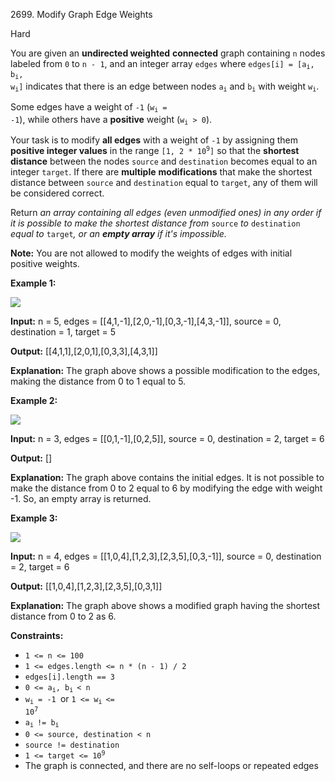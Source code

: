 2699\. Modify Graph Edge Weights

Hard

You are given an **undirected weighted** **connected** graph containing `n` nodes labeled from `0` to `n - 1`, and an integer array `edges` where <code>edges[i] = [a<sub>i</sub>, b<sub>i</sub>, w<sub>i</sub>]</code> indicates that there is an edge between nodes <code>a<sub>i</sub></code> and <code>b<sub>i</sub></code> with weight <code>w<sub>i</sub></code>.

Some edges have a weight of `-1` (<code>w<sub>i</sub> = -1</code>), while others have a **positive** weight (<code>w<sub>i</sub> > 0</code>).

Your task is to modify **all edges** with a weight of `-1` by assigning them **positive integer values** in the range <code>[1, 2 * 10<sup>9</sup>]</code> so that the **shortest distance** between the nodes `source` and `destination` becomes equal to an integer `target`. If there are **multiple** **modifications** that make the shortest distance between `source` and `destination` equal to `target`, any of them will be considered correct.

Return _an array containing all edges (even unmodified ones) in any order if it is possible to make the shortest distance from_ `source` _to_ `destination` _equal to_ `target`_, or an **empty array** if it's impossible._

**Note:** You are not allowed to modify the weights of edges with initial positive weights.

**Example 1:**

**![](https://leetcode-in-java.github.io/src/main/java/g2601_2700/s2699_modify_graph_edge_weights/graph.png)**

**Input:** n = 5, edges = [[4,1,-1],[2,0,-1],[0,3,-1],[4,3,-1]], source = 0, destination = 1, target = 5

**Output:** [[4,1,1],[2,0,1],[0,3,3],[4,3,1]]

**Explanation:** The graph above shows a possible modification to the edges, making the distance from 0 to 1 equal to 5.

**Example 2:**

**![](https://leetcode-in-java.github.io/src/main/java/g2601_2700/s2699_modify_graph_edge_weights/graph-2.png)**

**Input:** n = 3, edges = [[0,1,-1],[0,2,5]], source = 0, destination = 2, target = 6

**Output:** []

**Explanation:** The graph above contains the initial edges. It is not possible to make the distance from 0 to 2 equal to 6 by modifying the edge with weight -1. So, an empty array is returned.

**Example 3:**

**![](https://leetcode-in-java.github.io/src/main/java/g2601_2700/s2699_modify_graph_edge_weights/graph-3.png)**

**Input:** n = 4, edges = [[1,0,4],[1,2,3],[2,3,5],[0,3,-1]], source = 0, destination = 2, target = 6

**Output:** [[1,0,4],[1,2,3],[2,3,5],[0,3,1]]

**Explanation:** The graph above shows a modified graph having the shortest distance from 0 to 2 as 6.

**Constraints:**

*   `1 <= n <= 100`
*   `1 <= edges.length <= n * (n - 1) / 2`
*   `edges[i].length == 3`
*   <code>0 <= a<sub>i</sub>, b<sub>i </sub>< n</code>
*   <code>w<sub>i</sub> = -1 </code>or <code>1 <= w<sub>i </sub><= 10<sup>7</sup></code>
*   <code>a<sub>i </sub>!= b<sub>i</sub></code>
*   `0 <= source, destination < n`
*   `source != destination`
*   <code>1 <= target <= 10<sup>9</sup></code>
*   The graph is connected, and there are no self-loops or repeated edges